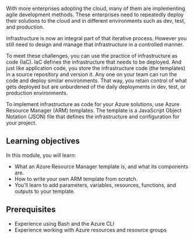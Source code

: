 With more enterprises adopting the cloud, many of them are implementing agile development methods. These enterprises need to repeatedly deploy their solutions to the cloud and in different environments such as dev, test, and production.

Infrastructure is now an integral part of that iterative process. However you still need to design and manage that infrastructure in a controlled manner.

To meet these challenges, you can use the practice of infrastructure as code (IaC). IaC defines the infrastructure that needs to be deployed. And just like application code, you store the infrastructure code (the templates) in a source repository and version it. Any one on your team can run the code and deploy similar environments. That way, you retain control of what gets deployed but are unburdened of the daily deployments in dev, test, or production environments.

To implement infrastructure as code for your Azure solutions, use Azure Resource Manager (ARM) templates. The template is a JavaScript Object Notation (JSON) file that defines the infrastructure and configuration for your project.

## Learning objectives

In this module, you will learn:

- What an Azure Resource Manager template is, and what its components are.
- How to write your own ARM template from scratch.
- You'll learn to add parameters, variables, resources, functions, and outputs to your template.

## Prerequisites

- Experience using Bash and the Azure CLI
- Experience working with Azure resources and resource groups
